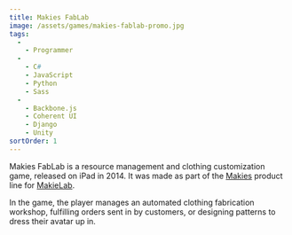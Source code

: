 ```yaml
---
title: Makies FabLab
image: /assets/games/makies-fablab-promo.jpg
tags:
  -
    - Programmer
  -
    - C#
    - JavaScript
    - Python
    - Sass
  -
    - Backbone.js
    - Coherent UI
    - Django
    - Unity
sortOrder: 1
---
```


Makies FabLab is a resource management and clothing customization game, released
on iPad in 2014. It was made as part of the [Makies](https://mymakie.com/)
product line for [MakieLab](https://mymakie.com/).

In the game, the player manages an automated clothing fabrication workshop,
fulfilling orders sent in by customers, or designing patterns to dress their
avatar up in.

<youtube title="Makies FabLab Trailer" videoid="-w61oqAx4gI"></youtube>
